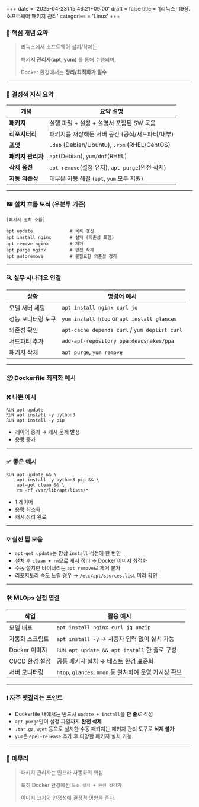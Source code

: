 +++
date = '2025-04-23T15:46:21+09:00'
draft = false
title = '[리눅스] 19장. 소프트웨어 패키지 관리'
categories = 'Linux'
+++

### 📌 핵심 개념 요약

> 리눅스에서 소프트웨어 설치/삭제는
> 
> 
> **패키지 관리자(apt, yum)** 를 통해 수행되며,
> 
> Docker 환경에서는 **정리/최적화가 필수**
> 

---

### 🧠 결정적 지식 요약

| 개념 | 요약 설명 |
| --- | --- |
| **패키지** | 실행 파일 + 설정 + 설명서 포함된 SW 묶음 |
| **리포지터리** | 패키지를 저장해둔 서버 공간 (공식/서드파티/내부) |
| **포맷** | `.deb` (Debian/Ubuntu), `.rpm` (RHEL/CentOS) |
| **패키지 관리자** | `apt`(Debian), `yum/dnf`(RHEL) |
| **삭제 옵션** | `apt remove`(설정 유지), `apt purge`(완전 삭제) |
| **자동 의존성** | 대부분 자동 해결 (`apt`, `yum` 모두 지원) |

---

### 🖼️ 설치 흐름 도식 (우분투 기준)

```
[패키지 설치 흐름]

apt update              # 목록 갱신
apt install nginx       # 설치 (의존성 포함)
apt remove nginx        # 제거
apt purge nginx         # 완전 삭제
apt autoremove          # 불필요한 의존성 정리
```

---

### 🔍 실무 시나리오 연결

| 상황 | 명령어 예시 |
| --- | --- |
| 모델 서버 세팅 | `apt install nginx curl jq` |
| 성능 모니터링 도구 | `yum install htop` or `apt install glances` |
| 의존성 확인 | `apt-cache depends curl` / `yum deplist curl` |
| 서드파티 추가 | `add-apt-repository ppa:deadsnakes/ppa` |
| 패키지 삭제 | `apt purge`, `yum remove` |

---

### 📦 Dockerfile 최적화 예시

### ❌ 나쁜 예시

```
RUN apt update
RUN apt install -y python3
RUN apt install -y pip
```

- 레이어 증가 → 캐시 문제 발생
- 용량 증가

---

### ✅ 좋은 예시

```
RUN apt update && \
    apt install -y python3 pip && \
    apt-get clean && \
    rm -rf /var/lib/apt/lists/*
```

- 1 레이어
- 용량 최소화
- 캐시 정리 완료

---

### 💡 실전 팁 모음

- `apt-get update`는 항상 `install` 직전에 한 번만
- 설치 후 `clean + rm`으로 캐시 정리 → Docker 이미지 최적화
- 수동 설치한 바이너리는 `apt remove`로 제거 불가
- 리포지토리 속도 느릴 경우 → `/etc/apt/sources.list` 미러 확인

---

### 🛠️ MLOps 실전 연결

| 작업 | 활용 예시 |
| --- | --- |
| 모델 배포 | `apt install nginx curl jq unzip` |
| 자동화 스크립트 | `apt install -y` → 사용자 입력 없이 설치 가능 |
| Docker 이미지 | `RUN apt update && apt install` 한 줄로 구성 |
| CI/CD 환경 설정 | 공통 패키지 설치 → 테스트 환경 표준화 |
| 서버 모니터링 | `htop`, `glances`, `nmon` 등 설치하여 운영 가시성 확보 |

---

### ❗ 자주 헷갈리는 포인트

- Dockerfile 내에서는 반드시 `update + install`을 **한 줄**로 작성
- `apt purge`만이 설정 파일까지 **완전 삭제**
- `.tar.gz`, `wget` 등으로 설치한 수동 패키지는 패키지 관리 도구로 **삭제 불가**
- `yum`은 `epel-release` 추가 후 다양한 패키지 설치 가능

---

### 🏁 마무리

> 패키지 관리자는 인프라 자동화의 핵심
> 
> 
> 특히 Docker 환경에선 `최소 설치 + 완전 정리`가
> 
> 이미지 크기와 안정성에 결정적 영향을 준다.
>
